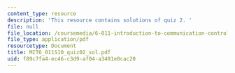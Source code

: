 ```yaml
---
content_type: resource
description: 'This resource contains solutions of quiz 2. '
file: null
file_location: /coursemedia/6-011-introduction-to-communication-control-and-signal-processing-spring-2010/f89c7fa4ec46c3d9af04a3491e0cac20_MIT6_011S10_quiz02_sol.pdf
file_type: application/pdf
resourcetype: Document
title: MIT6_011S10_quiz02_sol.pdf
uid: f89c7fa4-ec46-c3d9-af04-a3491e0cac20
---
```

